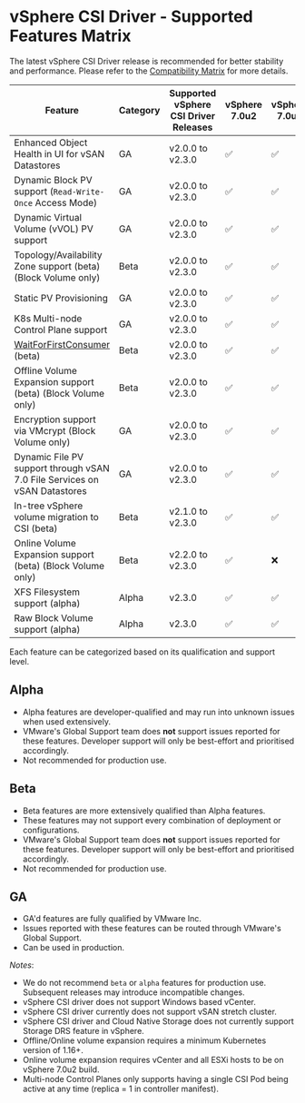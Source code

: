 <!-- markdownlint-disable MD033 -->

# vSphere CSI Driver - Supported Features Matrix

The latest vSphere CSI Driver release is recommended for better stability and performance. Please refer to the [Compatibility Matrix](compatiblity_matrix.md) for more details.

| **Feature**                                                                                 | **Category** | **Supported vSphere CSI Driver Releases** | vSphere 7.0u2 | vSphere 7.0u1 | vSphere 7.0 | vSphere 6.7U3 |
|---------------------------------------------------------------------------------------------|--------------|-------------------------------------------|---------------|---------------|-------------|---------------|
| Enhanced Object Health in UI for vSAN Datastores                                            | GA           | v2.0.0 to v2.3.0                          | ✅            | ✅            | ✅           | ✅            |
| Dynamic Block PV support (`Read-Write-Once` Access Mode)                                    | GA           | v2.0.0 to v2.3.0                          | ✅            | ✅            | ✅           | ✅            |
| Dynamic Virtual Volume (vVOL) PV support                                                    | GA           | v2.0.0 to v2.3.0                          | ✅            | ✅            | ✅           | ✅            |
| Topology/Availability Zone support (beta) (Block Volume only)                               | Beta         | v2.0.0 to v2.3.0                          | ✅            | ✅            | ✅           | ✅            |
| Static PV Provisioning                                                                      | GA           | v2.0.0 to v2.3.0                          | ✅            | ✅            | ✅           | ✅            |
| K8s Multi-node Control Plane support                                                        | GA           | v2.0.0 to v2.3.0                          | ✅            | ✅            | ✅           | ✅            |
| [WaitForFirstConsumer](https://kubernetes.io/docs/concepts/storage/storage-classes/) (beta) | Beta         | v2.0.0 to v2.3.0                          | ✅            | ✅            | ✅           | ✅            |
| Offline Volume Expansion support (beta) (Block Volume only)                                 | Beta         | v2.0.0 to v2.3.0                          | ✅            | ✅            | ✅           | ❌            |
| Encryption support via VMcrypt (Block Volume only)                                          | GA           | v2.0.0 to v2.3.0                          | ✅            | ✅            | ✅           | ❌            |
| Dynamic File PV support through vSAN 7.0 File Services on vSAN Datastores                   | GA           | v2.0.0 to v2.3.0                          | ✅            | ✅            | ✅           | ❌            |
| In-tree vSphere volume migration to CSI (beta)                                              | Beta         | v2.1.0 to v2.3.0                          | ✅            | ✅            | ❌           | ❌            |
| Online Volume Expansion support (beta) (Block Volume only)                                  | Beta         | v2.2.0 to v2.3.0                          | ✅            | ❌            | ❌           | ❌            |
| XFS Filesystem support (alpha)                                                              | Alpha        | v2.3.0                                    | ✅            | ✅            | ✅           | ✅            |
| Raw Block Volume support (alpha)                                                            | Alpha        | v2.3.0                                    | ✅            | ✅            | ✅           | ✅            |

Each feature can be categorized based on its qualification and support level.

## Alpha

* Alpha features are developer-qualified and may run into unknown issues when used extensively.
* VMware's Global Support team does **not** support issues reported for these features. Developer support will only be best-effort and prioritised accordingly.
* Not recommended for production use.

## Beta

* Beta features are more extensively qualified than Alpha features.
* These features may not support every combination of deployment or configurations.  
* VMware's Global Support team does **not** support issues reported for these features. Developer support will only be best-effort and prioritised accordingly.
* Not recommended for production use.

## GA

* GA'd features are fully qualified by VMware Inc.
* Issues reported with these features can be routed through VMware's Global Support.
* Can be used in production.

_Notes_:

* We do not recommend `beta` or `alpha` features for production use. Subsequent releases may introduce incompatible changes.
* vSphere CSI driver does not support Windows based vCenter.
* vSphere CSI driver currently does not support vSAN stretch cluster.
* vSphere CSI driver and Cloud Native Storage does not currently support Storage DRS feature in vSphere.
* Offline/Online volume expansion requires a minimum Kubernetes version of 1.16+.
* Online volume expansion requires vCenter and all ESXi hosts to be on vSphere 7.0u2 build.
* Multi-node Control Planes only supports having a single CSI Pod being active at any time (replica = 1 in controller manifest).

